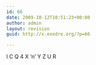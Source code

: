 ```yaml
---
id: 66
date: 2009-10-12T10:51:23+00:00
author: admin
layout: revision
guid: http://x.exedre.org/?p=66

---
```

I C Q
4 X &#8216;n&#8217; Y
Z U R
